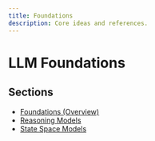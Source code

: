 ```yaml
---
title: Foundations
description: Core ideas and references.
---
```


# LLM Foundations

## Sections

- [Foundations (Overview)](overview.md)
- [Reasoning Models](reasoning-models.md)
- [State Space Models](state-space-models.md)
